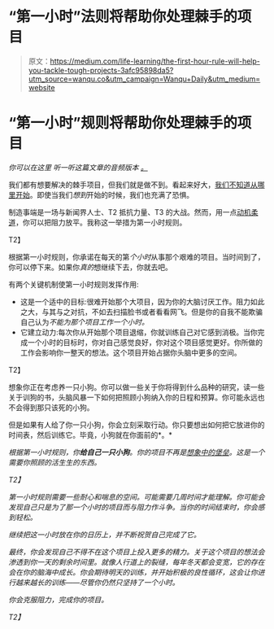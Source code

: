 # “第一小时”法则将帮助你处理棘手的项目

> 原文：<https://medium.com/life-learning/the-first-hour-rule-will-help-you-tackle-tough-projects-3afc95898da5?utm_source=wanqu.co&utm_campaign=Wanqu+Daily&utm_medium=website>



# “第一小时”规则将帮助你处理棘手的项目

*你可以在这里* *听一听这篇文章的音频版本* [*。*](http://traffic.libsyn.com/kadavy/036__Follow_the_First-Hour_Rule.mp3)

我们都有想要解决的棘手项目，但我们就是做不到。看起来好大，[我们不知道从哪里开始](/@kadavy/the-fortress-fallacy-daa1349548ce)。即使当我们*想到*开始的时候，我们也充满了恐惧。

制造事端是一场与新闻界人士、T2 抵抗力量、T3 的大战。然而，用一点[动机柔道](/@kadavy/motivational-judo-517b7391961f)，你可以把阻力放平。我称这一举措为第一小时规则。



T2】

根据第一小时规则，你承诺在每天的第*个小时*从事那个艰难的项目。当时间到了，你可以停下来。如果你*真的*想继续下去，你就去吧。

有两个关键机制使第一小时规则发挥作用:

*   这是一个适中的目标:很难开始那个大项目，因为你的大脑讨厌工作。阻力如此之大，与其与之对抗，不如去扫描脸书或者看看网飞。但是你的自我不能欺骗自己认为*不能为那个项目工作一个小时。*
*   它建立动力:每次你从开始那个项目退缩，你就训练自己对它感到消极。当你完成一个小时的目标时，你对自己感觉良好，你对这个项目感觉更好。你所做的工作会影响你一整天的想法。这个项目开始占据你头脑中更多的空间。

T2】

想象你正在考虑养一只小狗。你可以做一些关于你将得到什么品种的研究，读一些关于训狗的书，头脑风暴一下如何把照顾小狗纳入你的日程和预算。你可能永远也不会得到那只该死的小狗。

但是如果有人给了你一只小狗，你会立刻采取行动。你只要想出如何把它放进你的时间表，然后训练它。毕竟，小狗就在你面前的*。*

*根据第一小时规则，你**给自己一只小狗**。你的项目不再是[想象中的堡垒](/@kadavy/the-fortress-fallacy-daa1349548ce)。这是一个需要你照顾的活生生的东西。*

*T2】*

*第一小时规则需要一些耐心和喘息的空间。可能需要几周时间才能理解。你可能会发现自己只是为了那一个小时的项目而与阻力作斗争。当你的时间结束时，你会感到轻松。*

*继续把这一小时放在你的日历上，并不断祝贺自己完成了它。*

*最终，你会发现自己不得不在这个项目上投入更多的精力。关于这个项目的想法会渗透到你一天的剩余时间里。就像人行道上的裂缝，每年冬天都会变宽，它的存在会在你的脑海中成长。你会期待明天的训练，并开始积极的良性循环，这会让你进行越来越长的训练——尽管你仍然只坚持了一个小时。*

*你会克服阻力，完成你的项目。*

*T2】*